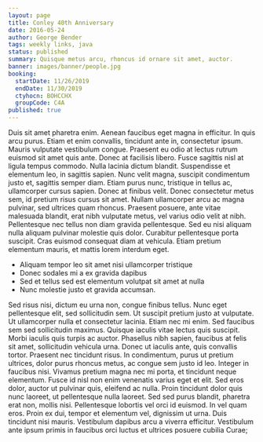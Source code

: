 ```yaml
---
layout: page
title: Conley 40th Anniversary
date: 2016-05-24
author: George Bender
tags: weekly links, java
status: published
summary: Quisque metus arcu, rhoncus id ornare sit amet, auctor.
banner: images/banner/people.jpg
booking:
  startDate: 11/26/2019
  endDate: 11/30/2019
  ctyhocn: BOHCCHX
  groupCode: C4A
published: true
---
```

Duis sit amet pharetra enim. Aenean faucibus eget magna in efficitur. In quis arcu purus. Etiam et enim convallis, tincidunt ante in, consectetur ipsum. Mauris vulputate vestibulum congue. Praesent eu odio at lectus rutrum euismod sit amet quis ante. Donec at facilisis libero. Fusce sagittis nisl at ligula tempus commodo. Nulla lacinia dictum blandit. Suspendisse et elementum leo, in sagittis sapien. Nunc velit magna, suscipit condimentum justo et, sagittis semper diam. Etiam purus nunc, tristique in tellus ac, ullamcorper cursus sapien. Donec at finibus velit.
Donec consectetur metus sem, id pretium risus cursus sit amet. Nullam ullamcorper arcu ac magna pulvinar, sed ultrices quam rhoncus. Praesent posuere, ante vitae malesuada blandit, erat nibh vulputate metus, vel varius odio velit at nibh. Pellentesque nec tellus non diam gravida pellentesque. Sed eu nisi aliquam nulla aliquam pulvinar molestie quis dolor. Curabitur pellentesque porta suscipit. Cras euismod consequat diam at vehicula. Etiam pretium elementum mauris, et mattis lorem interdum eget.

* Aliquam tempor leo sit amet nisi ullamcorper tristique
* Donec sodales mi a ex gravida dapibus
* Sed et tellus sed est elementum volutpat sit amet at nulla
* Nunc molestie justo et gravida accumsan.

Sed risus nisi, dictum eu urna non, congue finibus tellus. Nunc eget pellentesque elit, sed sollicitudin sem. Ut suscipit pretium justo at vulputate. Ut ullamcorper nulla et consectetur lacinia. Etiam nec mi enim. Sed faucibus sem sed sollicitudin maximus. Quisque iaculis vitae lectus quis suscipit. Morbi iaculis quis turpis ac auctor. Phasellus nibh sapien, faucibus at felis sit amet, sollicitudin vehicula urna. Donec ut iaculis ante, quis convallis tortor.
Praesent nec tincidunt risus. In condimentum, purus ut pretium ultrices, dolor purus rhoncus metus, ac congue sem justo id leo. Integer in faucibus nisi. Vivamus pretium magna nec mi porta, et tincidunt neque elementum. Fusce id nisl non enim venenatis varius eget et elit. Sed eros dolor, auctor ut pulvinar quis, eleifend ac nulla. Proin tincidunt dolor quis nunc laoreet, ut pellentesque nulla laoreet. Sed sed purus blandit, pharetra erat non, mollis nisi. Pellentesque lobortis vel orci id euismod. In vel quam eros. Proin ex dui, tempor et elementum vel, dignissim ut urna. Duis tincidunt nisi mauris. Vestibulum dapibus arcu a viverra efficitur. Vestibulum ante ipsum primis in faucibus orci luctus et ultrices posuere cubilia Curae;
